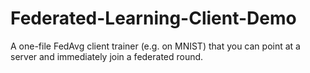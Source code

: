 # Federated-Learning-Client-Demo
A one-file FedAvg client trainer (e.g. on MNIST) that you can point at a server and immediately join a federated round.
